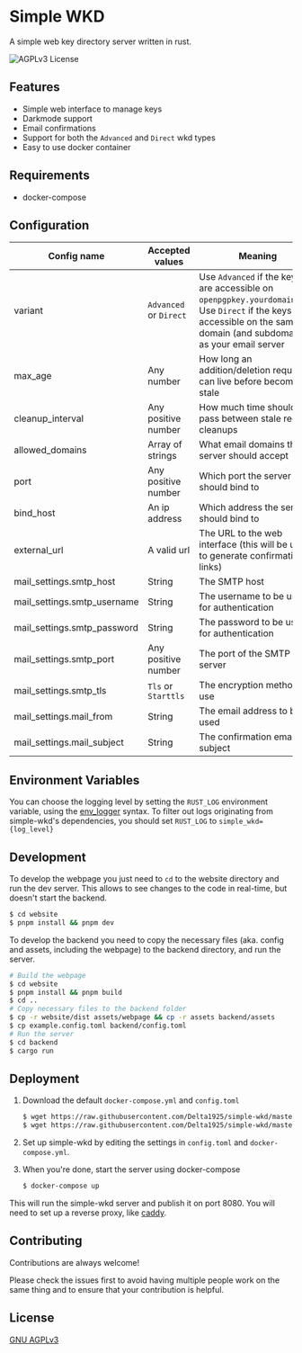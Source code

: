 
# Simple WKD

A simple web key directory server written in rust.


![AGPLv3 License](https://img.shields.io/badge/License-AGPL%20v3-blue.svg)


## Features

- Simple web interface to manage keys
- Darkmode support
- Email confirmations
- Support for both the `Advanced` and `Direct` wkd types
- Easy to use docker container


## Requirements

- docker-compose
## Configuration

Config name | Accepted values | Meaning
--- | --- | ---
variant | `Advanced` or `Direct` | Use `Advanced` if the keys are accessible on `openpgpkey.yourdomain.tld`; Use `Direct` if the keys are accessible on the same domain (and subdomain) as your email server
max_age | Any number | How long an addition/deletion request can live before becoming stale
cleanup_interval | Any positive number | How much time should pass between stale request cleanups
allowed_domains | Array of strings | What email domains this server should accept
port | Any positive number | Which port the server should bind to
bind_host | An ip address | Which address the server should bind to
external_url | A valid url | The URL to the web interface (this will be used to generate confirmation links) 
mail_settings.smtp_host | String | The SMTP host
mail_settings.smtp_username | String | The username to be used for authentication
mail_settings.smtp_password | String | The password to be used for authentication
mail_settings.smtp_port | Any positive number | The port of the SMTP server
mail_settings.smtp_tls | `Tls` or `Starttls` | The encryption method to use
mail_settings.mail_from | String | The email address to be used
mail_settings.mail_subject | String | The confirmation email's subject


## Environment Variables

You can choose the logging level by setting the `RUST_LOG` environment variable, using the [env_logger](https://docs.rs/env_logger/0.10.0/env_logger/#enabling-logging) syntax. To filter out logs originating from simple-wkd's dependencies, you should set `RUST_LOG` to `simple_wkd={log_level}`


## Development

To develop the webpage you just need to `cd` to the website directory and run the dev server. This allows to see changes to the code in real-time, but doesn't start the backend.
```bash
$ cd website
$ pnpm install && pnpm dev
```

To develop the backend you need to copy the necessary files (aka. config and assets, including the webpage) to the backend directory, and run the server.
```bash
# Build the webpage
$ cd website
$ pnpm install && pnpm build
$ cd ..
# Copy necessary files to the backend folder
$ cp -r website/dist assets/webpage && cp -r assets backend/assets 
$ cp example.config.toml backend/config.toml 
# Run the server
$ cd backend
$ cargo run
```


## Deployment

1. Download the default `docker-compose.yml` and `config.toml`

    ```bash
    $ wget https://raw.githubusercontent.com/Delta1925/simple-wkd/master/docker-compose.yml
    $ wget https://raw.githubusercontent.com/Delta1925/simple-wkd/master/example.config.toml -O config.toml
    ```

2. Set up simple-wkd by editing the settings in `config.toml` and `docker-compose.yml`.

3. When you're done, start the server using docker-compose

    ```bash
    $ docker-compose up
    ```

This will run the simple-wkd server and publish it on port 8080. You will need to set up a reverse proxy, like [caddy](https://caddyserver.com/). 


## Contributing

Contributions are always welcome!

Please check the issues first to avoid having multiple people work on the same thing and to ensure that your contribution is helpful.

## License

[GNU AGPLv3](https://choosealicense.com/licenses/agpl-3.0/)

